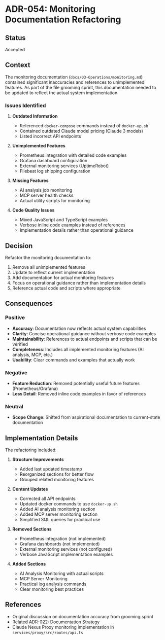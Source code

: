 # ADR-054: Monitoring Documentation Refactoring

## Status

Accepted

## Context

The monitoring documentation (`docs/03-Operations/monitoring.md`) contained significant inaccuracies and references to unimplemented features. As part of the file grooming sprint, this documentation needed to be updated to reflect the actual system implementation.

### Issues Identified

1. **Outdated Information**
   - Referenced `docker-compose` commands instead of `docker-up.sh`
   - Contained outdated Claude model pricing (Claude 3 models)
   - Listed incorrect API endpoints

2. **Unimplemented Features**
   - Prometheus integration with detailed code examples
   - Grafana dashboard configuration
   - External monitoring services (UptimeRobot)
   - Filebeat log shipping configuration

3. **Missing Features**
   - AI analysis job monitoring
   - MCP server health checks
   - Actual utility scripts for monitoring

4. **Code Quality Issues**
   - Mixed JavaScript and TypeScript examples
   - Verbose inline code examples instead of references
   - Implementation details rather than operational guidance

## Decision

Refactor the monitoring documentation to:

1. Remove all unimplemented features
2. Update to reflect current implementation
3. Add documentation for actual monitoring features
4. Focus on operational guidance rather than implementation details
5. Reference actual code and scripts where appropriate

## Consequences

### Positive

- **Accuracy**: Documentation now reflects actual system capabilities
- **Clarity**: Concise operational guidance without verbose code examples
- **Maintainability**: References to actual endpoints and scripts that can be verified
- **Completeness**: Includes all implemented monitoring features (AI analysis, MCP, etc.)
- **Usability**: Clear commands and examples that actually work

### Negative

- **Feature Reduction**: Removed potentially useful future features (Prometheus/Grafana)
- **Less Detail**: Removed inline code examples in favor of references

### Neutral

- **Scope Change**: Shifted from aspirational documentation to current-state documentation

## Implementation Details

The refactoring included:

1. **Structure Improvements**
   - Added last updated timestamp
   - Reorganized sections for better flow
   - Grouped related monitoring features

2. **Content Updates**
   - Corrected all API endpoints
   - Updated docker commands to use `docker-up.sh`
   - Added AI analysis monitoring section
   - Added MCP server monitoring section
   - Simplified SQL queries for practical use

3. **Removed Sections**
   - Prometheus integration (not implemented)
   - Grafana dashboards (not implemented)
   - External monitoring services (not configured)
   - Verbose JavaScript implementation examples

4. **Added Sections**
   - AI Analysis Monitoring with actual scripts
   - MCP Server Monitoring
   - Practical log analysis commands
   - Clear monitoring best practices

## References

- Original discussion on documentation accuracy from grooming sprint
- Related ADR-022: Documentation Strategy
- Claude Nexus Proxy monitoring implementation in `services/proxy/src/routes/api.ts`
